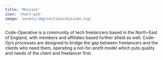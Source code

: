 ```yaml
---
title: 'Mission'
icon: 'chart-pie'
image: 'assets/img/sections/mission.svg'
---
```

Code-Operative is a community of tech freelancers based in the North-East of England, with members and affiliates based further afield as well. Code-Op’s processes are designed to bridge the gap between freelancers and the clients who need them, operating a not-for-profit model which puts quality and needs of the client and freelancer first.
